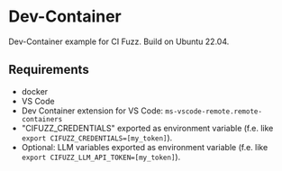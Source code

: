 # Dev-Container

Dev-Container example for CI Fuzz. Build on Ubuntu 22.04.

## Requirements
- docker
- VS Code
- Dev Container extension for VS Code: ```ms-vscode-remote.remote-containers```
- "CIFUZZ_CREDENTIALS" exported as environment variable (f.e. like `export CIFUZZ_CREDENTIALS=[my_token]`).
- Optional: LLM variables exported as environment variable (f.e. like `export CIFUZZ_LLM_API_TOKEN=[my_token]`).